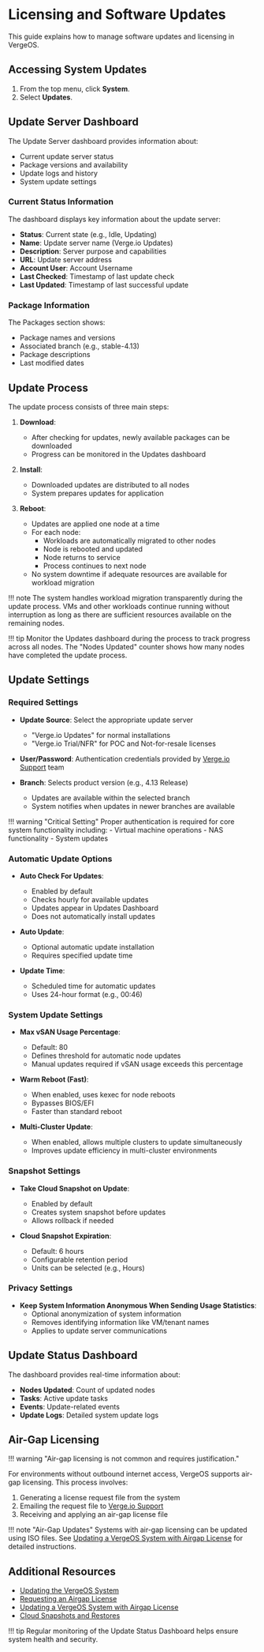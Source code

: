 # Licensing and Software Updates

This guide explains how to manage software updates and licensing in VergeOS.

## Accessing System Updates

1. From the top menu, click **System**.
2. Select **Updates**.

## Update Server Dashboard

The Update Server dashboard provides information about:

- Current update server status
- Package versions and availability
- Update logs and history
- System update settings

### Current Status Information

The dashboard displays key information about the update server:

- **Status**: Current state (e.g., Idle, Updating)
- **Name**: Update server name (Verge.io Updates)
- **Description**: Server purpose and capabilities
- **URL**: Update server address
- **Account User**: Account Username
- **Last Checked**: Timestamp of last update check
- **Last Updated**: Timestamp of last successful update

### Package Information

The Packages section shows:

- Package names and versions
- Associated branch (e.g., stable-4.13)
- Package descriptions
- Last modified dates

## Update Process

The update process consists of three main steps:

1. **Download**: 
   - After checking for updates, newly available packages can be downloaded
   - Progress can be monitored in the Updates dashboard

2. **Install**: 
   - Downloaded updates are distributed to all nodes
   - System prepares updates for application

3. **Reboot**: 
   - Updates are applied one node at a time
   - For each node:
     - Workloads are automatically migrated to other nodes
     - Node is rebooted and updated
     - Node returns to service
     - Process continues to next node
   - No system downtime if adequate resources are available for workload migration

!!! note
    The system handles workload migration transparently during the update process. VMs and other workloads continue running without interruption as long as there are sufficient resources available on the remaining nodes.

!!! tip
    Monitor the Updates dashboard during the process to track progress across all nodes. The "Nodes Updated" counter shows how many nodes have completed the update process.

## Update Settings

### Required Settings

- **Update Source**: Select the appropriate update server
    - "Verge.io Updates" for normal installations
    - "Verge.io Trial/NFR" for POC and Not-for-resale licenses

- **User/Password**: Authentication credentials provided by [Verge.io Support](/support) team

- **Branch**: Selects product version (e.g., 4.13 Release)
    - Updates are available within the selected branch
    - System notifies when updates in newer branches are available

!!! warning "Critical Setting"
    Proper authentication is required for core system functionality including:
    - Virtual machine operations
    - NAS functionality
    - System updates

### Automatic Update Options

- **Auto Check For Updates**: 
    - Enabled by default
    - Checks hourly for available updates
    - Updates appear in Updates Dashboard
    - Does not automatically install updates

- **Auto Update**:
    - Optional automatic update installation
    - Requires specified update time

- **Update Time**: 
    - Scheduled time for automatic updates
    - Uses 24-hour format (e.g., 00:46)

### System Update Settings

- **Max vSAN Usage Percentage**:
    - Default: 80
    - Defines threshold for automatic node updates
    - Manual updates required if vSAN usage exceeds this percentage

- **Warm Reboot (Fast)**:
    - When enabled, uses kexec for node reboots
    - Bypasses BIOS/EFI
    - Faster than standard reboot

- **Multi-Cluster Update**:
    - When enabled, allows multiple clusters to update simultaneously
    - Improves update efficiency in multi-cluster environments

### Snapshot Settings

- **Take Cloud Snapshot on Update**:
    - Enabled by default
    - Creates system snapshot before updates
    - Allows rollback if needed

- **Cloud Snapshot Expiration**:
    - Default: 6 hours
    - Configurable retention period
    - Units can be selected (e.g., Hours)

### Privacy Settings

- **Keep System Information Anonymous When Sending Usage Statistics**:
    - Optional anonymization of system information
    - Removes identifying information like VM/tenant names
    - Applies to update server communications

## Update Status Dashboard

The dashboard provides real-time information about:

- **Nodes Updated**: Count of updated nodes
- **Tasks**: Active update tasks
- **Events**: Update-related events
- **Update Logs**: Detailed system update logs

## Air-Gap Licensing

!!! warning "Air-gap licensing is not common and requires justification."

For environments without outbound internet access, VergeOS supports air-gap licensing. This process involves:

1. Generating a license request file from the system
2. Emailing the request file to [Verge.io Support](/support)
3. Receiving and applying an air-gap license file

!!! note "Air-Gap Updates"
    Systems with air-gap licensing can be updated using ISO files. See [Updating a VergeOS System with Airgap License](/knowledge-base/updating-vergeos-system-with-airgap-license/) for detailed instructions.

## Additional Resources

- [Updating the VergeOS System](/knowledge-base/updating-vergeos-system/)
- [Requesting an Airgap License](/knowledge-base/requesting-an-airgap-license/)
- [Updating a VergeOS System with Airgap License](/knowledge-base/updating-vergeos-system-with-airgap-license/)
- [Cloud Snapshots and Restores](/product-guide/backup-dr/cloud-snapshot-restore/)

!!! tip
    Regular monitoring of the Update Status Dashboard helps ensure system health and security.

